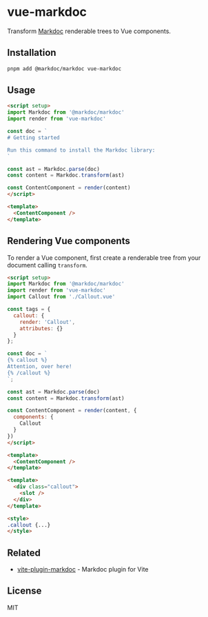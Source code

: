 # vue-markdoc

Transform [Markdoc](https://markdoc.io/) renderable trees to Vue components.

## Installation

```bash
pnpm add @markdoc/markdoc vue-markdoc
```

## Usage

```html
<script setup>
import Markdoc from '@markdoc/markdoc'
import render from 'vue-markdoc'

const doc = `
# Getting started

Run this command to install the Markdoc library:
`

const ast = Markdoc.parse(doc)
const content = Markdoc.transform(ast)

const ContentComponent = render(content)
</script>

<template>
  <ContentComponent />
</template>
```

## Rendering Vue components

To render a Vue component, first create a renderable tree from your document calling `transform`.

```html
<script setup>
import Markdoc from '@markdoc/markdoc'
import render from 'vue-markdoc'
import Callout from './Callout.vue'

const tags = {
  callout: {
    render: 'Callout',
    attributes: {}
  }
};

const doc = `
{% callout %}
Attention, over here!
{% /callout %}
`;

const ast = Markdoc.parse(doc)
const content = Markdoc.transform(ast)

const ContentComponent = render(content, {
  components: {
    Callout
  }
})
</script>

<template>
  <ContentComponent />
</template>
```

```html
<template>
  <div class="callout">
    <slot />
  </div>
</template>

<style>
.callout {...}
</style>
```

## Related

- [vite-plugin-markdoc](https://github.com/wobsoriano/vite-plugin-markdoc) - Markdoc plugin for Vite

## License

MIT
